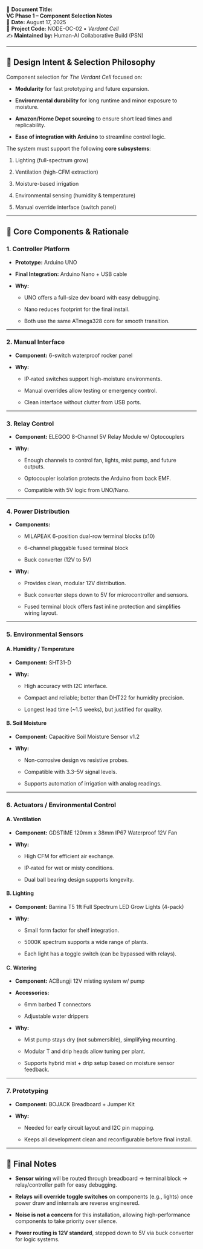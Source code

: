 📘 **Document Title:**  
 **VC Phase 1 – Component Selection Notes**  
 📅 **Date:** August 17, 2025  
 🔖 **Project Code:** NODE-OC-02 • *Verdant Cell*  
 ✍️ **Maintained by:** Human-AI Collaborative Build (PSN)

---

## **🧠 Design Intent & Selection Philosophy**

Component selection for *The Verdant Cell* focused on:

* **Modularity** for fast prototyping and future expansion.

* **Environmental durability** for long runtime and minor exposure to moisture.

* **Amazon/Home Depot sourcing** to ensure short lead times and replicability.

* **Ease of integration with Arduino** to streamline control logic.

The system must support the following **core subsystems**:

1. Lighting (full-spectrum grow)

2. Ventilation (high-CFM extraction)

3. Moisture-based irrigation

4. Environmental sensing (humidity & temperature)

5. Manual override interface (switch panel)

---

## **🔩 Core Components & Rationale**

### **1\. Controller Platform**

* **Prototype:** Arduino UNO

* **Final Integration:** Arduino Nano \+ USB cable

* **Why:**

  * UNO offers a full-size dev board with easy debugging.

  * Nano reduces footprint for the final install.

  * Both use the same ATmega328 core for smooth transition.

---

### **2\. Manual Interface**

* **Component:** 6-switch waterproof rocker panel

* **Why:**

  * IP-rated switches support high-moisture environments.

  * Manual overrides allow testing or emergency control.

  * Clean interface without clutter from USB ports.

---

### **3\. Relay Control**

* **Component:** ELEGOO 8-Channel 5V Relay Module w/ Optocouplers

* **Why:**

  * Enough channels to control fan, lights, mist pump, and future outputs.

  * Optocoupler isolation protects the Arduino from back EMF.

  * Compatible with 5V logic from UNO/Nano.

---

### **4\. Power Distribution**

* **Components:**

  * MILAPEAK 6-position dual-row terminal blocks (x10)

  * 6-channel pluggable fused terminal block

  * Buck converter (12V to 5V)

* **Why:**

  * Provides clean, modular 12V distribution.

  * Buck converter steps down to 5V for microcontroller and sensors.

  * Fused terminal block offers fast inline protection and simplifies wiring layout.

---

### **5\. Environmental Sensors**

#### **A. Humidity / Temperature**

* **Component:** SHT31-D

* **Why:**

  * High accuracy with I2C interface.

  * Compact and reliable; better than DHT22 for humidity precision.

  * Longest lead time (\~1.5 weeks), but justified for quality.

#### **B. Soil Moisture**

* **Component:** Capacitive Soil Moisture Sensor v1.2

* **Why:**

  * Non-corrosive design vs resistive probes.

  * Compatible with 3.3–5V signal levels.

  * Supports automation of irrigation with analog readings.

---

### **6\. Actuators / Environmental Control**

#### **A. Ventilation**

* **Component:** GDSTIME 120mm x 38mm IP67 Waterproof 12V Fan

* **Why:**

  * High CFM for efficient air exchange.

  * IP-rated for wet or misty conditions.

  * Dual ball bearing design supports longevity.

#### **B. Lighting**

* **Component:** Barrina T5 1ft Full Spectrum LED Grow Lights (4-pack)

* **Why:**

  * Small form factor for shelf integration.

  * 5000K spectrum supports a wide range of plants.

  * Each light has a toggle switch (can be bypassed with relays).

#### **C. Watering**

* **Component:** ACBungji 12V misting system w/ pump

* **Accessories:**

  * 6mm barbed T connectors

  * Adjustable water drippers

* **Why:**

  * Mist pump stays dry (not submersible), simplifying mounting.

  * Modular T and drip heads allow tuning per plant.

  * Supports hybrid mist \+ drip setup based on moisture sensor feedback.

---

### **7\. Prototyping**

* **Component:** BOJACK Breadboard \+ Jumper Kit

* **Why:**

  * Needed for early circuit layout and I2C pin mapping.

  * Keeps all development clean and reconfigurable before final install.

---

## **💬 Final Notes**

* **Sensor wiring** will be routed through breadboard → terminal block → relay/controller path for easy debugging.

* **Relays will override toggle switches** on components (e.g., lights) once power draw and internals are reverse engineered.

* **Noise is not a concern** for this installation, allowing high-performance components to take priority over silence.

* **Power routing is 12V standard**, stepped down to 5V via buck converter for logic systems.

